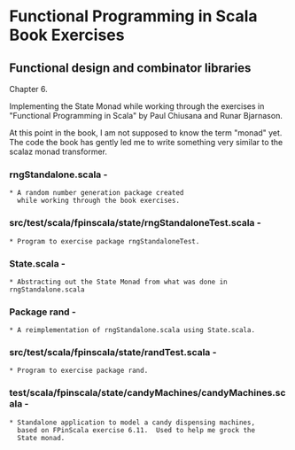 # Functional Programming in Scala Book Exercises

## Functional design and combinator libraries

Chapter 6.

Implementing the State Monad while working through the
exercises in  "Functional Programming in Scala" by Paul
Chiusana and Runar Bjarnason.

At this point in the book, I am not supposed to know the 
term "monad" yet.  The code the book has gently led me
to write something very similar to the scalaz monad transformer.

### rngStandalone.scala -
    * A random number generation package created
      while working through the book exercises.
### src/test/scala/fpinscala/state/rngStandaloneTest.scala -
    * Program to exercise package rngStandaloneTest.
### State.scala -
    * Abstracting out the State Monad from what was done in rngStandalone.scala
### Package rand -
    * A reimplementation of rngStandalone.scala using State.scala. 
### src/test/scala/fpinscala/state/randTest.scala -
    * Program to exercise package rand.
### test/scala/fpinscala/state/candyMachines/candyMachines.scala -
    * Standalone application to model a candy dispensing machines, 
      based on FPinScala exercise 6.11.  Used to help me grock the 
      State monad.
